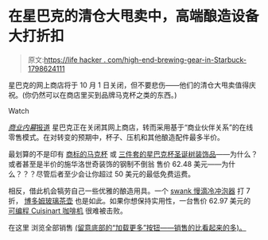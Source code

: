 # 在星巴克的清仓大甩卖中，高端酿造设备大打折扣

> 原文:[https://life hacker . com/high-end-brewing-gear-in-Starbuck-1798624111](https://lifehacker.com/high-end-brewing-gear-is-heavily-discounted-in-starbuck-1798624111)

星巴克的网上商店将于 10 月 1 日关闭，但不要悲伤——他们的清仓大甩卖值得庆祝。(你仍然可以在商店里买到品牌马克杯之类的东西。)

Watch

[*商业内幕*报道](http://www.businessinsider.com/starbucks-closes-online-store-clearance-sale-2017-8) 星巴克正在关闭其网上商店，转而采用基于“商业伙伴关系”的在线零售模式。在对转变的预期中，杯子、压机和其他酿造配件最多半价。

最划算的不是印有 [商标的马克杯](http://store.starbucks.com/products/silver-starbucks-coffee-company-handle-mug-12-fl-oz-011064773) 或 [三件套的星巴克杯圣诞树装饰品](http://store.starbucks.com/products/nesting-cups-ornaments-011063583/)——为什么？或者甚至是半价的施华洛世奇装饰的钢制不倒翁 售价 62.48 美元——为什么？？？尽管后者至少会让你超过 50 美元的最低免费运费。

相反，借此机会犒劳自己一些优雅的酿造用具。一个 [swank 慢滴冷冲泡器](http://store.starbucks.com/products/beanplus-cold-drip-brewer-186-fl-oz-011077668/) 打 7 折， [博多姆玻璃茶壶](http://store.starbucks.com/products/bodum-assam-glass-teapot-2-cup-011018081) 也是如此。如果你想保持实用性，一台售价 62.97 美元的 [可编程 Cuisinart 咖啡机](http://store.starbucks.com/products/cuisinart-brew-central-programmable-coffee-maker-12-cup-011017476) 很难被击败。

在这里 浏览全部销售 [(留意底部的“加载更多”按钮——销售的比看起来的多)。](http://store.starbucks.com/sale/)